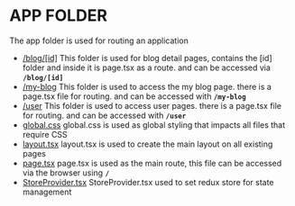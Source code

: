 # APP FOLDER

The app folder is used for routing an application

- [/blog/[id]](https://github.com/zainuddin25/synapsis-fe-challange/blob/master/src/app/blog/%5Bid%5D/page.tsx)
  This folder is used for blog detail pages, contains the [id] folder and inside it is page.tsx as a route. and can be accessed via **`/blog/[id]`**
- [/my-blog](https://github.com/zainuddin25/synapsis-fe-challange/blob/master/src/app/my-blog/page.tsx)
  This folder is used to access the my blog page. there is a page.tsx file for routing. and can be accessed with **`/my-blog`**
- [/user](https://github.com/zainuddin25/synapsis-fe-challange/blob/master/src/app/users/page.tsx)
  This folder is used to access user pages. there is a page.tsx file for routing. and can be accessed with **`/user`**
- [global.css](https://github.com/zainuddin25/synapsis-fe-challange/blob/master/src/app/globals.css)
  global.css is used as global styling that impacts all files that require CSS
- [layout.tsx](https://github.com/zainuddin25/synapsis-fe-challange/blob/master/src/app/layout.tsx)
  layout.tsx is used to create the main layout on all existing pages
- [page.tsx](https://github.com/zainuddin25/synapsis-fe-challange/blob/master/src/app/page.tsx)
  page.tsx is used as the main route, this file can be accessed via the browser using **`/`**
- [StoreProvider.tsx](https://github.com/zainuddin25/synapsis-fe-challange/blob/master/src/app/StoreProvider.tsx)
  StoreProvider.tsx used to set redux store for state management
